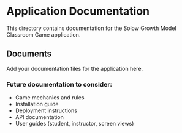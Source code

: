 # Application Documentation

This directory contains documentation for the Solow Growth Model Classroom Game application.

## Documents

Add your documentation files for the application here.

### Future documentation to consider:

- Game mechanics and rules
- Installation guide
- Deployment instructions
- API documentation
- User guides (student, instructor, screen views)
